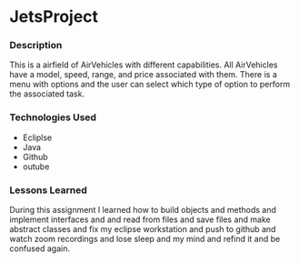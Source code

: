 # JetsProject

### Description
This is a airfield of AirVehicles with different capabilities. All AirVehicles have a model, speed, range, and price associated with them. There is a menu with options and the user can select which type of option to perform the associated task.

### Technologies Used
* Ecliplse 
* Java
* Github
* outube

### Lessons Learned
 During this assignment I learned how to build objects and methods and implement interfaces and 
 and read from files and save files and make abstract classes and fix my eclipse workstation and push to github and watch zoom recordings and lose sleep and my mind and refind it and be confused again.
